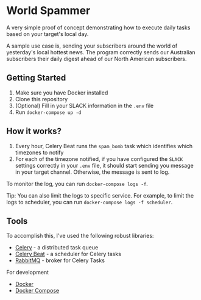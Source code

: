 # World Spammer
A very simple proof of concept demonstrating how to execute daily tasks based on your target's local day.

A sample use case is, sending your subscribers around the world of yesterday's local hottest news. The program correctly sends our Australian subscribers their daily digest ahead of our North American subscribers.


## Getting Started
1. Make sure you have Docker installed
2. Clone this repository
3. (Optional) Fill in your SLACK information in the `.env` file
4. Run `docker-compose up -d`

## How it works?
1. Every hour, Celery Beat runs the `spam_bomb` task which identifies which timezones to notify
2. For each of the timezone notified, if you have configured the `SLACK` settings correctly in your `.env` file, it should start sending you message in your target channel. Otherwise, the message is sent to log. 

To monitor the log, you can run `docker-compose logs -f`. 

Tip: You can also limit the logs to specific service. For example, to limit the logs to scheduler, you can run `docker-compose logs -f scheduler`.  
 
 
## Tools
To accomplish this, I've used the following robust libraries:
* [Celery](http://docs.celeryproject.org/en/latest/) - a distributed task queue
* [Celery Beat](http://docs.celeryproject.org/en/latest/userguide/periodic-tasks.html) - a scheduler for Celery tasks
* [RabbitMQ](https://www.rabbitmq.com/) - broker for Celery Tasks


For development
* [Docker](https://www.docker.com/)
* [Docker Compose](https://docs.docker.com/compose/)
